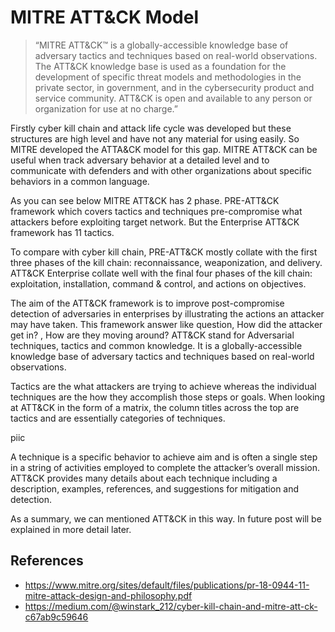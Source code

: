 # MITRE ATT&CK Model

>“MITRE ATT&CK™ is a globally-accessible knowledge base of adversary tactics and techniques based on real-world observations. The ATT&CK knowledge base is used as a foundation for the development of specific threat models and methodologies in the private sector, in government, and in the cybersecurity product and service community. ATT&CK is open and available to any person or organization for use at no charge.”

Firstly cyber kill chain and attack life cycle was developed but these structures are high level and have not any material for using easily. So MITRE developed the ATTA&CK model for this gap. MITRE ATT&CK can be useful when track adversary behavior at a detailed level and to communicate with defenders and with other organizations about specific behaviors in a common language.

As you can see below MITRE ATT&CK has 2 phase. PRE-ATT&CK framework which covers tactics and techniques pre-compromise what attackers before exploiting target network. But the Enterprise ATT&CK framework has 11 tactics.



To compare with cyber kill chain, PRE-ATT&CK mostly collate with the first three phases of the kill chain: reconnaissance, weaponization, and delivery. ATT&CK Enterprise collate well with the final four phases of the kill chain: exploitation, installation, command & control, and actions on objectives.

The aim of the ATT&CK framework is to improve post-compromise detection of adversaries in enterprises by illustrating the actions an attacker may have taken. This framework answer like question, How did the attacker get in? , How are they moving around? ATT&CK stand for Adversarial techniques, tactics and common knowledge. It is a globally-accessible knowledge base of adversary tactics and techniques based on real-world observations.

Tactics are the what attackers are trying to achieve whereas the individual techniques are the how they accomplish those steps or goals. When looking at ATT&CK in the form of a matrix, the column titles across the top are tactics and are essentially categories of techniques.

piic

A technique is a specific behavior to achieve aim and is often a single step in a string of activities employed to complete the attacker’s overall mission. ATT&CK provides many details about each technique including a description, examples, references, and suggestions for mitigation and detection.

As a summary, we can mentioned ATT&CK in this way. In future post will be explained in more detail later.

## References

- https://www.mitre.org/sites/default/files/publications/pr-18-0944-11-mitre-attack-design-and-philosophy.pdf
- https://medium.com/@winstark_212/cyber-kill-chain-and-mitre-att-ck-c67ab9c59646

